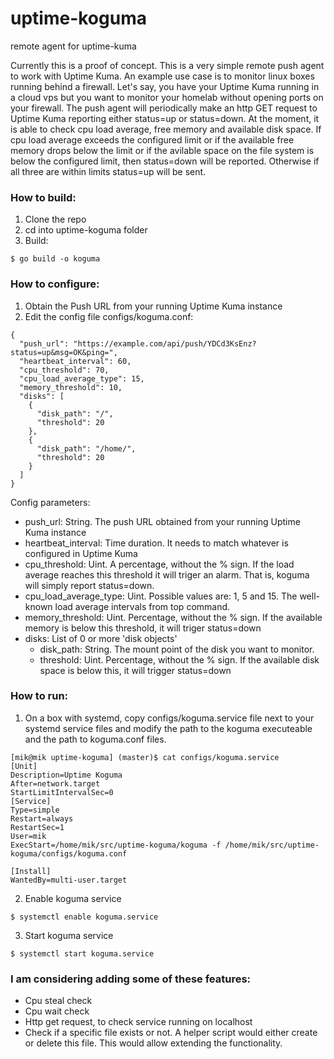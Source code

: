 # uptime-koguma
remote agent for uptime-kuma

Currently this is a proof of concept. This is a very simple remote push agent to work with Uptime Kuma. An example use case is to monitor linux boxes running behind a firewall. Let's say, you have your Uptime Kuma running in a cloud vps but you want to monitor your homelab without opening ports on your firewall. The push agent will periodically make an http GET request to Uptime Kuma reporting either status=up or status=down. At the moment, it is able to check cpu load average, free memory and available disk space. If cpu load average exceeds the configured limit or if the available free memory drops below the limit or if the avilable space on the file system is below the configured limit, then status=down will be reported. Otherwise if all three are within limits status=up will be sent.
### How to build:
1) Clone the repo
2) cd into uptime-koguma folder
3) Build:
```
$ go build -o koguma
```
### How to configure:
1) Obtain the Push URL from your running Uptime Kuma instance
2) Edit the config file configs/koguma.conf:
```
{
  "push_url": "https://example.com/api/push/YDCd3KsEnz?status=up&msg=OK&ping=",
  "heartbeat_interval": 60,
  "cpu_threshold": 70,
  "cpu_load_average_type": 15,
  "memory_threshold": 10,
  "disks": [
    {
      "disk_path": "/",
      "threshold": 20
    },
    {
      "disk_path": "/home/",
      "threshold": 20
    }
  ]
}
```
Config parameters:
- push_url: String. The push URL obtained from your running Uptime Kuma instance
- heartbeat_interval: Time duration. It needs to match whatever is configured in Uptime Kuma
- cpu_threshold: Uint. A percentage, without the % sign. If the load average reaches this threshold it will triger an alarm. That is, koguma will simply report status=down.
- cpu_load_average_type: Uint. Possible values are: 1, 5 and 15. The well-known load average intervals from top command.
- memory_threshold: Uint. Percentage, without the % sign. If the available memory is below this threshold, it will triger status=down
- disks: List of 0 or more 'disk objects'
  - disk_path: String. The mount point of the disk you want to monitor.
  - threshold: Uint. Percentage, without the % sign. If the available disk space is below this, it will trigger status=down
  
### How to run:
1) On a box with systemd, copy configs/koguma.service file next to your systemd service files and modify the path to the koguma executeable and the path to koguma.conf files.
```
[mik@mik uptime-koguma] (master)$ cat configs/koguma.service
[Unit]
Description=Uptime Koguma
After=network.target
StartLimitIntervalSec=0
[Service]
Type=simple
Restart=always
RestartSec=1
User=mik
ExecStart=/home/mik/src/uptime-koguma/koguma -f /home/mik/src/uptime-koguma/configs/koguma.conf

[Install]
WantedBy=multi-user.target
```
2) Enable koguma service
```
$ systemctl enable koguma.service
```
3) Start koguma service
```
$ systemctl start koguma.service
```

### I am considering adding some of these features:
- Cpu steal check
- Cpu wait check
- Http get request, to check service running on localhost
- Check if a specific file exists or not. A helper script would either create or delete this file. This would allow extending the functionality.
